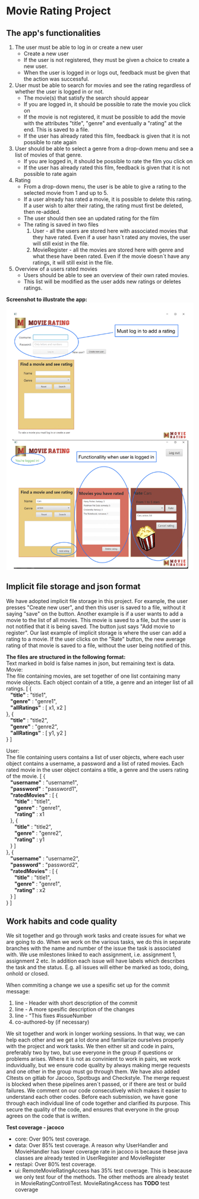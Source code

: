 # Movie Rating Project

## The app's functionalities

1. The user must be able to log in or create a new user
    - Create a new user
    - If the user is not registered, they must be given a choice to create a new user.
    - When the user is logged in or logs out, feedback must be given that the action was successful.
2. User must be able to search for movies and see the rating regardless of whether the user is logged in or not.
    - The movie(s) that satisfy the search should appear
    - If you are logged in, it should be possible to rate the movie you click on
    - If the movie is not registered, it must be possible to add the movie with the attributes "title", "genre" and eventually a "rating" at the end. This is saved to a file.
    - If the user has already rated this film, feedback is given that it is not possible to rate again
3. User should be able to select a genre from a drop-down menu and see a list of movies of that genre.
    - If you are logged in, it should be possible to rate the film you click on
    - If the user has already rated this film, feedback is given that it is not possible to rate again
4. Rating
    - From a drop-down menu, the user is be able to give a rating to the selected movie from 1 and up to 5.
    - If a user already has rated a movie, it is possible to delete this rating. If a user wish to alter their rating, the rating must first be deleted, then re-added.
    - The user should then see an updated rating for the film
    - The rating is saved in two files
        1. User - all the users are stored here with associated movies that they have rated. Even if a user hasn´t rated any movies, the user will still exist in the file.
        2. MovieRegister - all the movies are stored here with genre and what these have been rated. Even if the movie doesn´t have any ratings, it will still exist in the file.
5. Overview of a users rated movies
    - Users should be able to see an overview of their own rated movies.
    - This list will be modified as the user adds new ratings or deletes ratings.

**Screenshot to illustrate the app:**
![Illustration of the app](./images/MovieRatingApp_illustration.jpg)



## Implicit file storage and json format

We have adopted implicit file storage in this project. For example, the user presses "Create new user", and then this user is saved to a file, without it saying "save" on the button. Another example is if a user wants to add a movie to the list of all movies. This movie is saved to a file, but the user is not notified that it is being saved. The button just says "Add movie to register". Our last example of implicit storage is where the user can add a rating to a movie. If the user clicks on the "Rate" button, the new average rating of that movie is saved to a file, without the user being notified of this.

**The files are structured in the following format:**\
Text marked in bold is false names in json, but remaining text is data.\
Movie: \
The file containing movies, are set together of one list containing many movie objects. Each object contain of a title, a genre and an integer list of all ratings.
[ { \
&ensp; **"title"** : "title1", \
&ensp; **"genre"** : "genre1", \
&ensp; **"allRatings"** : [ x1, x2 ] \
}, {\
&ensp; **"title"** : "title2", \
&ensp; **"genre"** : "genre2", \
&ensp; **"allRatings"** : [ y1, y2 ] \
} ]

User: \
The file containing users contains a list of user objects, where each user object contains a username, a password and a list of rated movies. Each rated movie in the user object contains a title, a genre and the users rating of the movie.
[ { \
&ensp; **"username"** : "username1", \
&ensp; **"password"** : "password1", \
&ensp; **"ratedMovies"** : [ { \
&ensp; &ensp; **"title"** : "title1", \
&ensp; &ensp; **"genre"** : "genre1", \
&ensp; &ensp; **"rating"** : x1 \
&ensp; }, { \
&ensp; &ensp; **"title"** : "title2", \
&ensp; &ensp; **"genre"** : "genre2", \
&ensp; &ensp; **"rating"** : y1 \
&ensp; } ] \
}, { \
&ensp; **"username"** : "username2", \
&ensp; **"password"** : "password2", \
&ensp; **"ratedMovies"** : [ { \
&ensp; &ensp; **"title"** : "title1", \
&ensp; &ensp; **"genre"** : "genre1", \
&ensp; &ensp; **"rating"** : x2 \
&ensp; } ] \
} ]

## Work habits and code quality
We sit together and go through work tasks and create issues for what we are going to do. When we work on the various tasks, we do this in separate branches with the name and number of the issue the task is associated with. We use milestones linked to each assignment, i.e. assignment 1, assignment 2 etc. In addition each issue will have labels which describes the task and the status. E.g. all issues will either be marked as todo, doing, onhold or closed.

When commiting a change we use a spesific set up for the commit message:
 1. line - Header with short description of the commit
 2. line - A more spesific description of the changes
 3. line - "This fixes #issueNumber
 4. co-authored-by (if necessary)

We sit together and work in longer working sessions. In that way, we can help each other and we get a lot done and familiarize ourselves properly with the project and work tasks. We then either sit and code in pairs, preferably two by two, but use everyone in the group if questions or problems arises. Where it is not as convinient to work in pairs, we work induvidually, but we ensure code quality by always making merge requests and one other in the group must go through them. We have also added CItests on gitlab for Jacoco, Spotbugs and Checkstyle. The merge request is blocked when these pipelines aren´t passed, or if there are test or build failures. We comment on our code consecutively which makes it easier to understand each other codes. Before each submission, we have gone through each individual line of code together and clarified its purpose. This secure the quality of the code, and ensures that everyone in the group agrees on the code that is written.

**Test coverage - jacoco**
 - core: Over 90% test coverage.
 - data: Over 85% test coverage. A reason why UserHandler and MovieHandler has lower coverage rate in jacoco is because these java classes are already tested in UserRegister and MovieRegister
 - restapi: Over 80% test coverage.
 - ui: RemoteMovieRatingAccess has 35% test coverage. This is beacause we only test four of the methods. The other methods are already testet in MovieRatingControllTest. MovieRatingAccess has **TODO** test coverage